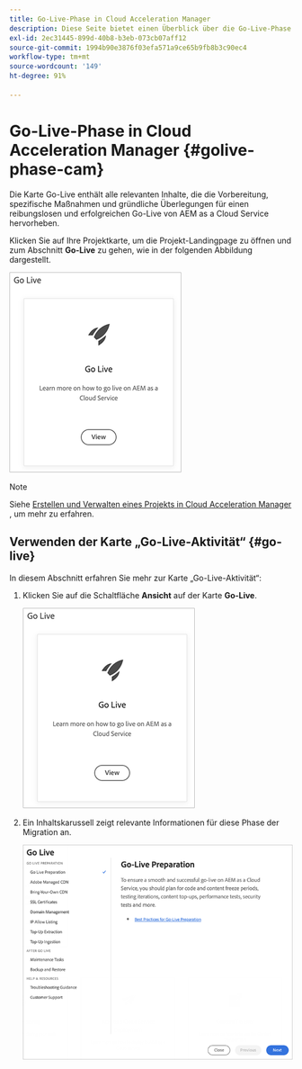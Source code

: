 ```yaml
---
title: Go-Live-Phase in Cloud Acceleration Manager
description: Diese Seite bietet einen Überblick über die Go-Live-Phase in Cloud Acceleration Manager.
exl-id: 2ec31445-899d-40b8-b3eb-073cb07aff12
source-git-commit: 1994b90e3876f03efa571a9ce65b9fb8b3c90ec4
workflow-type: tm+mt
source-wordcount: '149'
ht-degree: 91%

---
```


# Go-Live-Phase in Cloud Acceleration Manager {#golive-phase-cam}

Die Karte Go-Live enthält alle relevanten Inhalte, die die Vorbereitung, spezifische Maßnahmen und gründliche Überlegungen für einen reibungslosen und erfolgreichen Go-Live von AEM as a Cloud Service hervorheben.

Klicken Sie auf Ihre Projektkarte, um die Projekt-Landingpage zu öffnen und zum Abschnitt **Go-Live** zu gehen, wie in der folgenden Abbildung dargestellt.

![image](/help/journey-migration/cloud-acceleration-manager/assets/golive-1.png)

>[!NOTE]
>Siehe [Erstellen und Verwalten eines Projekts in Cloud Acceleration Manager](https://experienceleague.adobe.com/docs/experience-manager-cloud-service/moving/cloud-acceleration-manager/using-cam/getting-started-cam.html?lang=de#create-project) , um mehr zu erfahren.


## Verwenden der Karte „Go-Live-Aktivität“ {#go-live}

In diesem Abschnitt erfahren Sie mehr zur Karte „Go-Live-Aktivität“:

1. Klicken Sie auf die Schaltfläche **Ansicht** auf der Karte **Go-Live**.

   ![image](/help/journey-migration/cloud-acceleration-manager/assets/golive-1.png)

1. Ein Inhaltskarussell zeigt relevante Informationen für diese Phase der Migration an.

   ![image](/help/journey-migration/cloud-acceleration-manager/assets/golive-2.png)
